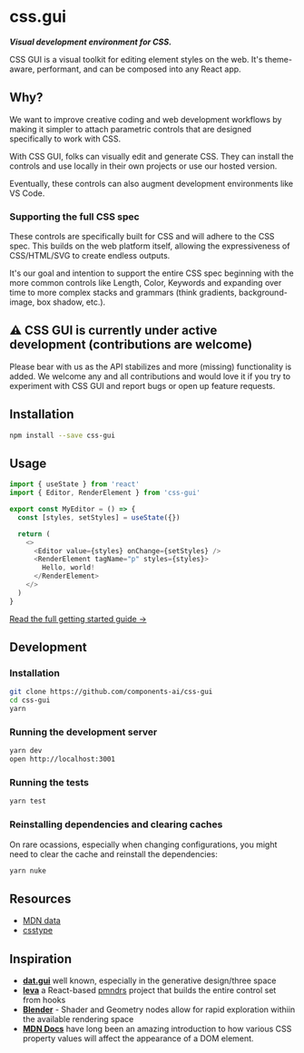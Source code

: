 # css.gui

**_Visual development environment for CSS._**

CSS GUI is a visual toolkit for editing element styles on the web.
It's theme-aware, performant, and can be composed into any React app.

## Why?

We want to improve creative coding and web development workflows by making
it simpler to attach parametric controls that are designed specifically
to work with CSS.

With CSS GUI, folks can visually edit and generate CSS. They can install
the controls and use locally in their own projects or use our hosted version.

Eventually, these controls can also augment development environments like VS Code.

### Supporting the full CSS spec

These controls are specifically built for CSS and will adhere to the CSS spec.
This builds on the web platform itself, allowing the expressiveness of CSS/HTML/SVG
to create endless outputs.

It's our goal and intention to support the entire CSS spec beginning with the more
common controls like Length, Color, Keywords and expanding over time to more complex
stacks and grammars (think gradients, background-image, box shadow, etc.).

## ⚠️ CSS GUI is currently under active development (contributions are welcome)

Please bear with us as the API stabilizes and more (missing) functionality is added.
We welcome any and all contributions and would love it if you try to experiment with
CSS GUI and report bugs or open up feature requests.

## Installation

```sh
npm install --save css-gui
```

## Usage

```js
import { useState } from 'react'
import { Editor, RenderElement } from 'css-gui'

export const MyEditor = () => {
  const [styles, setStyles] = useState({})

  return (
    <>
      <Editor value={styles} onChange={setStyles} />
      <RenderElement tagName="p" styles={styles}>
        Hello, world!
      </RenderElement>
    </>
  )
}
```

[Read the full getting started guide &rarr;](https://cssgui.components.ai/getting-started)

## Development

### Installation

```sh
git clone https://github.com/components-ai/css-gui
cd css-gui
yarn
```

### Running the development server

```sh
yarn dev
open http://localhost:3001
```

### Running the tests

```sh
yarn test
```

### Reinstalling dependencies and clearing caches

On rare ocassions, especially when changing configurations, you might
need to clear the cache and reinstall the dependencies:

```sh
yarn nuke
```

## Resources

- [MDN data](https://github.com/mdn/data/blob/main/css/properties.json)
- [csstype](https://github.com/frenic/csstype)

## Inspiration

- [**dat.gui**](https://github.com/dataarts/dat.gui) well known, especially in the generative design/three space
- [**leva**](https://github.com/pmndrs/leva) a React-based [pmndrs](https://pmnd.rs/) project that builds the entire control set from hooks
- [**Blender**](https://blender.org) - Shader and Geometry nodes allow for rapid exploration withiin the available rendering space
- [**MDN Docs**](https://developer.mozilla.org/en-US/) have long been an amazing introduction to how various CSS property values will affect the appearance of a DOM element.
